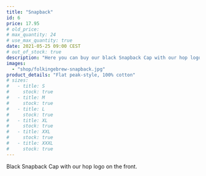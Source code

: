 ```yaml
---
title: "Snapback"
id: 6
price: 17.95
# old_price:
# max_quantity: 24
# use_max_quantity: true
date: 2021-05-25 09:00 CEST
# out_of_stock: true
description: "Here you can buy our black Snapback Cap with our hop logo on the front."
images:
  - "shop/folkingebrew-snapback.jpg"
product_details: "Flat peak-style, 100% cotton"
# sizes:
#   - title: S
#     stock: true
#   - title: M
#     stock: true
#   - title: L
#     stock: true
#   - title: XL
#     stock: true
#   - title: XXL
#     stock: true
#   - title: XXXL
#     stock: true
---
```


Black Snapback Cap with our hop logo on the front.
